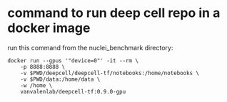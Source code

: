 # command to run deep cell repo in a docker image
run this command from the nuclei_benchmark directory:
```
docker run --gpus '"device=0"' -it --rm \
    -p 8888:8888 \
    -v $PWD/deepcell/deepcell-tf/notebooks:/home/notebooks \
    -v $PWD/data:/home/data \
    -w /home \
    vanvalenlab/deepcell-tf:0.9.0-gpu
```
